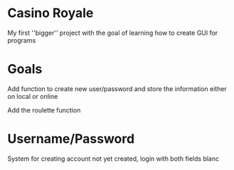 # Casino Royale

My first ''bigger'' project with the goal of learning how to create GUI for programs

# Goals

Add function to create new user/password and store the information either on local or online

Add the roulette function

# Username/Password

System for creating account not yet created, login with both fields blanc
